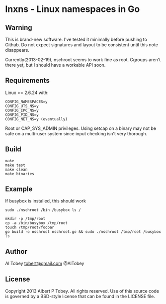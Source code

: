 # lnxns - Linux namespaces in Go

## Warning

This is brand-new software. I've tested it minimally before pushing to Github. Do not
expect signatures and layout to be consistent until this note disappears.

Currently(2013-02-19), nschroot seems to work fine as root. Cgroups aren't there yet, but I should
have a workable API soon.

## Requirements

Linux >= 2.6.24 with:

    CONFIG_NAMESPACES=y
    CONFIG_UTS_NS=y
    CONFIG_IPC_NS=y
    CONFIG_PID_NS=y
    CONFIG_NET_NS=y (eventually)

Root or CAP_SYS_ADMIN privileges. Using setcap on a binary may not be safe on a multi-user
system since input checking isn't very thorough.

## Build

    make
    make test
    make clean
    make binaries

## Example

If busybox is installed, this should work

    sudo ./nschroot /bin /busybox ls /

    mkdir -p /tmp/root
    cp -a /bin/busybox /tmp/root
    touch /tmp/root/foobar
    go build -o nschroot nschroot.go && sudo ./nschroot /tmp/root /busybox ls

## Author

Al Tobey <tobert@gmail.com> @AlTobey

## License

Copyright 2013 Albert P Tobey.  All rights reserved.
Use of this source code is governed by a BSD-style
license that can be found in the LICENSE file.
